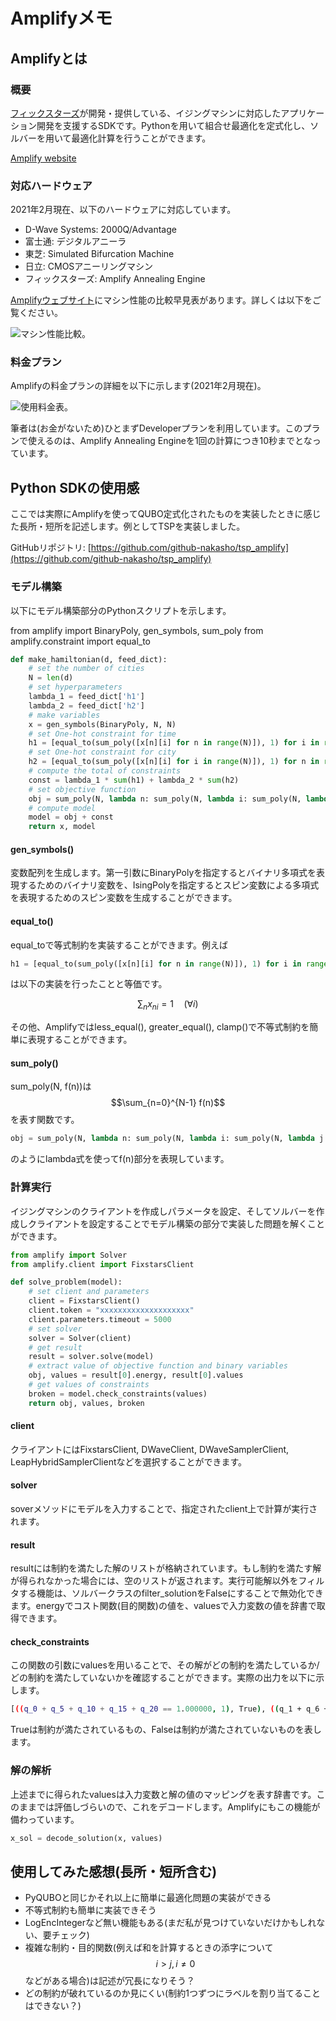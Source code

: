 # Amplifyメモ

## Amplifyとは

### 概要

[フィックスターズ](https://www.fixstars.com/ja/)が開発・提供している、イジングマシンに対応したアプリケーション開発を支援するSDKです。Pythonを用いて組合せ最適化を定式化し、ソルバーを用いて最適化計算を行うことができます。

[Amplify website](https://amplify.fixstars.com/)

### 対応ハードウェア

2021年2月現在、以下のハードウェアに対応しています。

* D-Wave Systems: 2000Q/Advantage
* 富士通: デジタルアニーラ
* 東芝: Simulated Bifurcation Machine
* 日立: CMOSアニーリングマシン
* フィックスターズ: Amplify Annealing Engine

[Amplifyウェブサイト](https://amplify.fixstars.com/engine)にマシン性能の比較早見表があります。詳しくは以下をご覧ください。

![マシン性能比較。](/images/pro/amplify_hardware.png)

### 料金プラン

Amplifyの料金プランの詳細を以下に示します(2021年2月現在)。

![使用料金表。](/images/pro/amplify_plan.png)

筆者は(お金がないため)ひとまずDeveloperプランを利用しています。このプランで使えるのは、Amplify Annealing Engineを1回の計算につき10秒までとなっています。

## Python SDKの使用感

ここでは実際にAmplifyを使ってQUBO定式化されたものを実装したときに感じた長所・短所を記述します。例としてTSPを実装しました。

GitHubリポジトリ: [https://github.com/github-nakasho/tsp_amplify](https://github.com/github-nakasho/tsp_amplify)

### モデル構築

以下にモデル構築部分のPythonスクリプトを示します。

from amplify import BinaryPoly, gen_symbols, sum_poly
from amplify.constraint import equal_to

```python
def make_hamiltonian(d, feed_dict):
    # set the number of cities
    N = len(d)
    # set hyperparameters
    lambda_1 = feed_dict['h1']
    lambda_2 = feed_dict['h2']
    # make variables
    x = gen_symbols(BinaryPoly, N, N)
    # set One-hot constraint for time
    h1 = [equal_to(sum_poly([x[n][i] for n in range(N)]), 1) for i in range(N)]
    # set One-hot constraint for city
    h2 = [equal_to(sum_poly([x[n][i] for i in range(N)]), 1) for n in range(N)]
    # compute the total of constraints
    const = lambda_1 * sum(h1) + lambda_2 * sum(h2)
    # set objective function
    obj = sum_poly(N, lambda n: sum_poly(N, lambda i: sum_poly(N, lambda j: d[i][j]*x[n][i]*x[(n+1)%N][j])))
    # compute model
    model = obj + const
    return x, model
```

#### gen_symbols()

変数配列を生成します。第一引数にBinaryPolyを指定するとバイナリ多項式を表現するためのバイナリ変数を、IsingPolyを指定するとスピン変数による多項式を表現するためのスピン変数を生成することができます。

#### equal_to()

equal_toで等式制約を実装することができます。例えば

```python
h1 = [equal_to(sum_poly([x[n][i] for n in range(N)]), 1) for i in range(N)]
```

は以下の実装を行ったことと等価です。

$$
\sum_{n} x_{ni} = 1 \quad (\forall i)
$$

その他、Amplifyではless_equal(), greater_equal(), clamp()で不等式制約を簡単に表現することができます。

#### sum_poly()

sum_poly(N, f(n))は$$\sum_{n=0}^{N-1} f(n)$$を表す関数です。

```python
obj = sum_poly(N, lambda n: sum_poly(N, lambda i: sum_poly(N, lambda j: d[i][j]*x[n][i]*x[(n+1)%N][j])))
```

のようにlambda式を使ってf(n)部分を表現しています。

### 計算実行

イジングマシンのクライアントを作成しパラメータを設定、そしてソルバーを作成しクライアントを設定することでモデル構築の部分で実装した問題を解くことができます。

```python
from amplify import Solver
from amplify.client import FixstarsClient

def solve_problem(model):
    # set client and parameters
    client = FixstarsClient()
    client.token = "xxxxxxxxxxxxxxxxxxxx"
    client.parameters.timeout = 5000
    # set solver
    solver = Solver(client)
    # get result
    result = solver.solve(model)
    # extract value of objective function and binary variables
    obj, values = result[0].energy, result[0].values
    # get values of constraints
    broken = model.check_constraints(values)
    return obj, values, broken
```

#### client

クライアントにはFixstarsClient, DWaveClient, DWaveSamplerClient, LeapHybridSamplerClientなどを選択することができます。

#### solver

soverメソッドにモデルを入力することで、指定されたclient上で計算が実行されます。

#### result

resultには制約を満たした解のリストが格納されています。もし制約を満たす解が得られなかった場合には、空のリストが返されます。実行可能解以外をフィルタする機能は、ソルバークラスのfilter_solutionをFalseにすることで無効化できます。energyでコスト関数(目的関数)の値を、valuesで入力変数の値を辞書で取得できます。

#### check_constraints

この関数の引数にvaluesを用いることで、その解がどの制約を満たしているか/どの制約を満たしていないかを確認することができます。実際の出力を以下に示します。

```bash
[((q_0 + q_5 + q_10 + q_15 + q_20 == 1.000000, 1), True), ((q_1 + q_6 + q_11 + q_16 + q_21 == 1.000000, 1), True), ((q_2 + q_7 + q_12 + q_17 + q_22 == 1.000000, 1), True), ((q_3 + q_8 + q_13 + q_18 + q_23 == 1.000000, 1), True), ((q_4 + q_9 + q_14 + q_19 + q_24 == 1.000000, 1), True), ((q_0 + q_1 + q_2 + q_3 + q_4 == 1.000000, 1), True), ((q_5 + q_6 + q_7 + q_8 + q_9 == 1.000000, 1), True), ((q_10 + q_11 + q_12 + q_13 + q_14 == 1.000000, 1), True), ((q_15 + q_16 + q_17 + q_18 + q_19 == 1.000000, 1), True), ((q_20 + q_21 + q_22 + q_23 + q_24 == 1.000000, 1), True)]
```

Trueは制約が満たされているもの、Falseは制約が満たされていないものを表します。

### 解の解析

上述までに得られたvaluesは入力変数と解の値のマッピングを表す辞書です。このままでは評価しづらいので、これをデコードします。Amplifyにもこの機能が備わっています。

```python
x_sol = decode_solution(x, values)
```

## 使用してみた感想(長所・短所含む)

* PyQUBOと同じかそれ以上に簡単に最適化問題の実装ができる
* 不等式制約も簡単に実装できそう
* LogEncIntegerなど無い機能もある(まだ私が見つけていないだけかもしれない、要チェック)
* 複雑な制約・目的関数(例えば和を計算するときの添字について$$i>j, i\neq 0$$などがある場合)は記述が冗長になりそう？
* どの制約が破れているのか見にくい(制約1つずつにラベルを割り当てることはできない？)


